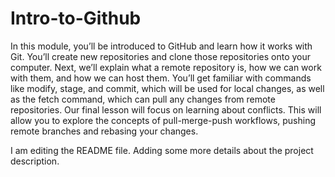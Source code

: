 # Intro-to-Github
In this module, you’ll be introduced to GitHub and learn how it works with Git. 
You’ll create new repositories and clone those repositories onto your computer. 
Next, we’ll explain what a remote repository is, how we can work with them, and how we can host them. 
You’ll get familiar with commands like modify, stage, and commit, which will be used for local changes, as well as the fetch command, which can pull any changes from remote repositories. Our final lesson will focus on learning about conflicts. 
This will allow you to explore the concepts of pull-merge-push workflows, pushing remote branches and rebasing your changes.

I am editing the README file. Adding some more details about the project description.
